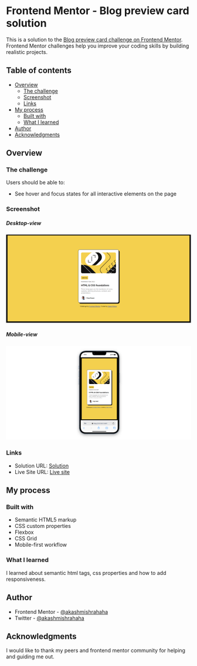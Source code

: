 # Frontend Mentor - Blog preview card solution

This is a solution to the [Blog preview card challenge on Frontend Mentor](https://www.frontendmentor.io/challenges/blog-preview-card-ckPaj01IcS). Frontend Mentor challenges help you improve your coding skills by building realistic projects. 

## Table of contents

- [Overview](#overview)
  - [The challenge](#the-challenge)
  - [Screenshot](#screenshot)
  - [Links](#links)
- [My process](#my-process)
  - [Built with](#built-with)
  - [What I learned](#what-i-learned)
- [Author](#author)
- [Acknowledgments](#acknowledgments)



## Overview

### The challenge

Users should be able to:

- See hover and focus states for all interactive elements on the page

### Screenshot

##### Desktop-view

![](./assets/images/1.png)

##### Mobile-view

![](./assets/images/2.png)


### Links

- Solution URL: [Solution](https://github.com/akashmishrahaha/blog-preview-card.git)
- Live Site URL: [Live site](https://akashmishrahaha.github.io/blog-preview-card/)

## My process

### Built with

- Semantic HTML5 markup
- CSS custom properties
- Flexbox
- CSS Grid
- Mobile-first workflow


### What I learned

I learned about semantic html tags, css properties and how to add responsiveness.



## Author

- Frontend Mentor - [@akashmishrahaha](https://www.frontendmentor.io/profile/akashmishrahaha)
- Twitter - [@akashmishrahaha](https://www.twitter.com/akashmishrahaha)



## Acknowledgments

I would like to thank my peers and frontend mentor community for helping and guiding me out.
